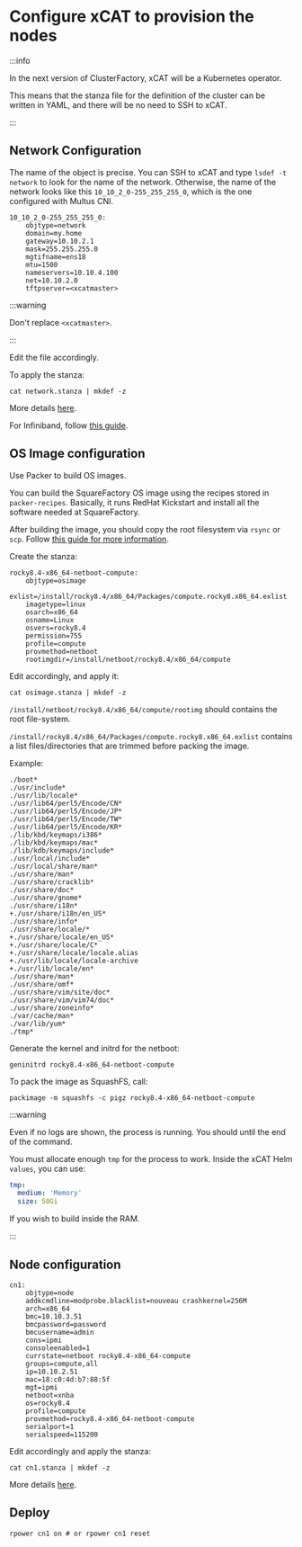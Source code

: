 # Configure xCAT to provision the nodes

:::info

In the next version of ClusterFactory, xCAT will be a Kubernetes operator.

This means that the stanza file for the definition of the cluster can be written in YAML, and there will be no need to SSH to xCAT.

:::

## Network Configuration

The name of the object is precise. You can SSH to xCAT and type
`lsdef -t network` to look for the name of the network. Otherwise, the name of
the network looks like this `10_10_2_0-255_255_255_0`, which is the one configured with Multus CNI.

```shell title="network.stanza"
10_10_2_0-255_255_255_0:
    objtype=network
    domain=my.home
    gateway=10.10.2.1
    mask=255.255.255.0
    mgtifname=ens18
    mtu=1500
    nameservers=10.10.4.100
    net=10.10.2.0
    tftpserver=<xcatmaster>
```

:::warning

Don't replace `<xcatmaster>`.

:::

Edit the file accordingly.

To apply the stanza:

```shell title="ssh root@xcat"
cat network.stanza | mkdef -z
```

More details [here](https://xcat-docs.readthedocs.io/en/latest/guides/admin-guides/references/man5/networks.5.html).

For Infiniband, follow [this guide](https://xcat-docs.readthedocs.io/en/stable/advanced/networks/infiniband/network_configuration.html).

## OS Image configuration

Use Packer to build OS images.

You can build the SquareFactory OS image using the recipes stored in `packer-recipes`. Basically, it runs RedHat Kickstart and install all the software needed at SquareFactory.

After building the image, you should copy the root filesystem via `rsync` or `scp`. Follow [this guide for more information](/docs/guides/provisioning/packer-build).

Create the stanza:

```shell title="osimage.stanza"
rocky8.4-x86_64-netboot-compute:
    objtype=osimage
    exlist=/install/rocky8.4/x86_64/Packages/compute.rocky8.x86_64.exlist
    imagetype=linux
    osarch=x86_64
    osname=Linux
    osvers=rocky8.4
    permission=755
    profile=compute
    provmethod=netboot
    rootimgdir=/install/netboot/rocky8.4/x86_64/compute
```

Edit accordingly, and apply it:

```shell title="ssh root@xcat"
cat osimage.stanza | mkdef -z
```

`/install/netboot/rocky8.4/x86_64/compute/rootimg` should contains the root file-system.

`/install/rocky8.4/x86_64/Packages/compute.rocky8.x86_64.exlist` contains a list files/directories that are trimmed before packing the image.

Example:

```shell title="/install/rocky8.4/x86_64/Packages/compute.rocky8.x86_64.exlist"
./boot*
./usr/include*
./usr/lib/locale*
./usr/lib64/perl5/Encode/CN*
./usr/lib64/perl5/Encode/JP*
./usr/lib64/perl5/Encode/TW*
./usr/lib64/perl5/Encode/KR*
./lib/kbd/keymaps/i386*
./lib/kbd/keymaps/mac*
./lib/kdb/keymaps/include*
./usr/local/include*
./usr/local/share/man*
./usr/share/man*
./usr/share/cracklib*
./usr/share/doc*
./usr/share/gnome*
./usr/share/i18n*
+./usr/share/i18n/en_US*
./usr/share/info*
./usr/share/locale/*
+./usr/share/locale/en_US*
+./usr/share/locale/C*
+./usr/share/locale/locale.alias
+./usr/lib/locale/locale-archive
+./usr/lib/locale/en*
./usr/share/man*
./usr/share/omf*
./usr/share/vim/site/doc*
./usr/share/vim/vim74/doc*
./usr/share/zoneinfo*
./var/cache/man*
./var/lib/yum*
./tmp*
```

Generate the kernel and initrd for the netboot:

```shell title="ssh root@xcat"
geninitrd rocky8.4-x86_64-netboot-compute
```

To pack the image as SquashFS, call:

```shell title="ssh root@xcat"
packimage -m squashfs -c pigz rocky8.4-x86_64-netboot-compute
```

:::warning

Even if no logs are shown, the process is running. You should until the end of the command.

You must allocate enough `tmp` for the process to work. Inside the xCAT Helm `values`, you can use:

```yaml
tmp:
  medium: 'Memory'
  size: 50Gi
```

If you wish to build inside the RAM.

:::

## Node configuration

```shell title="cn1.stanza"
cn1:
    objtype=node
    addkcmdline=modprobe.blacklist=nouveau crashkernel=256M
    arch=x86_64
    bmc=10.10.3.51
    bmcpassword=password
    bmcusername=admin
    cons=ipmi
    consoleenabled=1
    currstate=netboot rocky8.4-x86_64-compute
    groups=compute,all
    ip=10.10.2.51
    mac=18:c0:4d:b7:88:5f
    mgt=ipmi
    netboot=xnba
    os=rocky8.4
    profile=compute
    provmethod=rocky8.4-x86_64-netboot-compute
    serialport=1
    serialspeed=115200
```

Edit accordingly and apply the stanza:

```shell title="ssh root@xcat"
cat cn1.stanza | mkdef -z
```

More details [here](https://xcat-docs.readthedocs.io/en/stable/guides/admin-guides/references/man7/node.7.html).

## Deploy

```shell title="ssh root@xcat"
rpower cn1 on # or rpower cn1 reset
```
